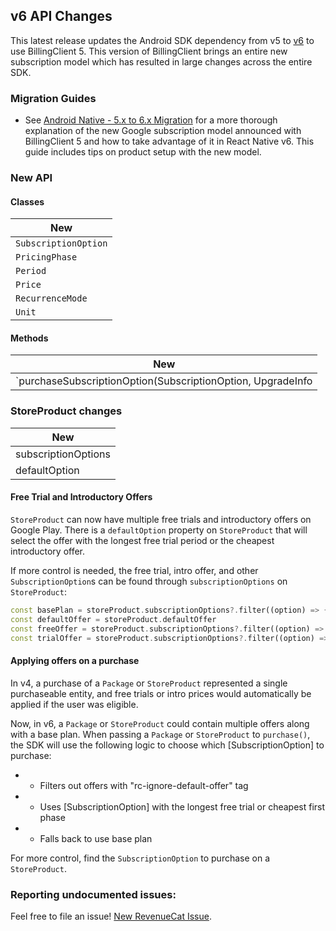 ## v6 API Changes

This latest release updates the Android SDK dependency from v5 to [v6](https://github.com/RevenueCat/purchases-android/releases/tag/6.0.0) to use BillingClient 5. This version of BillingClient brings an entire new subscription model which has resulted in large changes across the entire SDK.

### Migration Guides
- See [Android Native - 5.x to 6.x Migration](https://www.revenuecat.com/docs/android-native-5x-to-6x-migration) for a
  more thorough explanation of the new Google subscription model announced with BillingClient 5 and how to take
  advantage of it in React Native v6. This guide includes tips on product setup with the new model.

### New API

#### Classes

| New                        |
|----------------------------|
| `SubscriptionOption`       |
| `PricingPhase`             |
| `Period`                   |
| `Price`                    |
| `RecurrenceMode`           |
| `Unit`                     |

#### Methods

| New                                                                                 |
|-------------------------------------------------------------------------------------|
| `purchaseSubscriptionOption(SubscriptionOption, UpgradeInfo | null})` |


### StoreProduct changes

| New                 |
|---------------------|
| subscriptionOptions |
| defaultOption       |

#### Free Trial and Introductory Offers

`StoreProduct` can now have multiple free trials and introductory offers on Google Play. There is a `defaultOption` property
on `StoreProduct` that will select the offer with the longest free trial period or the cheapest introductory offer.

If more control is needed, the free trial, intro offer, and other `SubscriptionOption`s can
be found through `subscriptionOptions` on `StoreProduct`:

```dart
const basePlan = storeProduct.subscriptionOptions?.filter((option) => { option.isBasePlan });
const defaultOffer = storeProduct.defaultOffer
const freeOffer = storeProduct.subscriptionOptions?.filter((option) => { !!option.freePhase });
const trialOffer = storeProduct.subscriptionOptions?.filter((option) => { !!option.introPhase });
```

#### Applying offers on a purchase
In v4, a purchase of a `Package` or `StoreProduct` represented a single purchaseable entity, and free trials or intro
prices would automatically be applied if the user was eligible.

Now, in v6, a `Package` or `StoreProduct` could contain multiple offers along with a base plan. 
When passing a `Package` or `StoreProduct` to `purchase()`, the SDK will use the following logic to choose which 
[SubscriptionOption] to purchase:
*   - Filters out offers with "rc-ignore-default-offer" tag
*   - Uses [SubscriptionOption] with the longest free trial or cheapest first phase
*   - Falls back to use base plan

For more control, find the `SubscriptionOption` to purchase on a `StoreProduct`.

### Reporting undocumented issues:

Feel free to file an issue! [New RevenueCat Issue](https://github.com/RevenueCat/purchases-flutter/issues/new/).


